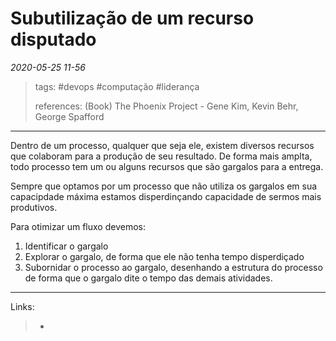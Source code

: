 # Subutilização de um recurso disputado

*2020-05-25 11-56*

> tags: #devops #computação #liderança
>
> references:
> (Book) The Phoenix Project - Gene Kim, Kevin Behr, George Spafford

---
Dentro de um processo, qualquer que seja ele, existem diversos recursos que colaboram para a produção de seu resultado. De forma mais amplta, todo processo tem um ou alguns recursos que são gargalos para a entrega.

Sempre que optamos por um processo que não utiliza os gargalos em sua capacipdade máxima estamos disperdinçando capacidade de sermos mais produtivos.

Para otimizar um fluxo devemos:

 1. Identificar o gargalo
 2. Explorar o gargalo, de forma que ele não tenha tempo disperdiçado
 3. Subornidar o processo ao gargalo, desenhando a estrutura do processo de forma que o gargalo dite o tempo das demais atividades.

---
Links:

> -
